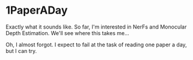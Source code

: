 # 1PaperADay

Exactly what it sounds like. So far, I'm interested in NerFs and Monocular Depth Estimation. We'll see where this takes me...

Oh, I almost forgot. I expect to fail at the task of reading one paper a day, but I can try. 
